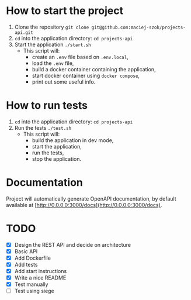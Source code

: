 # How to start the project
1. Clone the repository `git clone git@github.com:maciej-szok/projects-api.git`
2. `cd` into the application directory: `cd projects-api`
3. Start the application `./start.sh`
    - This script will:
      - create an `.env` file based on `.env.local`,
      - load the `.env` file,
      - build a docker container containing the application,
      - start docker container using `docker compose`,
      - print out some useful info.

# How to run tests
1. `cd` into the application directory: `cd projects-api`
2. Run the tests `./test.sh`
   - This script will:
     - build the application in dev mode,
     - start the application,
     - run the tests,
     - stop the application.

# Documentation
Project will automatically generate OpenAPI documentation, 
by default available at [http://0.0.0.0:3000/docs](http://0.0.0.0:3000/docs).


# TODO
* [x] Design the REST API and decide on architecture
* [x] Basic API
* [x] Add Dockerfile
* [x] Add tests
* [x] Add start instructions
* [x] Write a nice README
* [x] Test manually
* [ ] Test using siege

